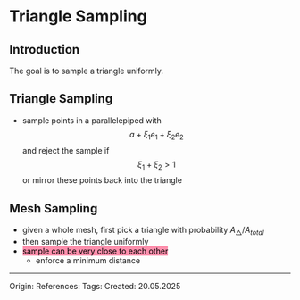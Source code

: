 # Triangle Sampling

## Introduction

The goal is to sample a triangle uniformly.

## Triangle Sampling

- sample points in a parallelepiped  with 
$$a + \xi_1 e_1 + \xi_2 e_2$$
and reject the sample if 
$$\xi_1 + \xi_2 > 1$$
or mirror these points back into the triangle

## Mesh Sampling

- given a whole mesh, first pick a triangle with probability $A_\triangle / A_{total}$
- then sample the triangle uniformly
- <mark style="background: #FF5582A6;">sample can be very close to each other</mark>
	- enforce a minimum distance

---

Origin: 
References: 
Tags: 
Created: 20.05.2025

